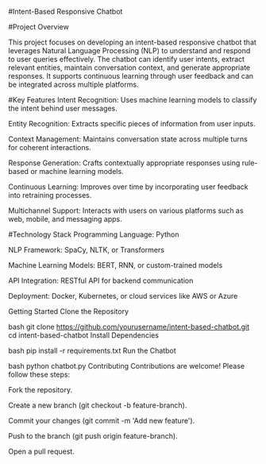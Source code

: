 #Intent-Based Responsive Chatbot

#Project Overview

This project focuses on developing an intent-based responsive chatbot that leverages Natural Language Processing (NLP) to understand and respond to user queries effectively. The chatbot can identify user intents, extract relevant entities, maintain conversation context, and generate appropriate responses. It supports continuous learning through user feedback and can be integrated across multiple platforms.

#Key Features
Intent Recognition: Uses machine learning models to classify the intent behind user messages.

Entity Recognition: Extracts specific pieces of information from user inputs.

Context Management: Maintains conversation state across multiple turns for coherent interactions.

Response Generation: Crafts contextually appropriate responses using rule-based or machine learning models.

Continuous Learning: Improves over time by incorporating user feedback into retraining processes.

Multichannel Support: Interacts with users on various platforms such as web, mobile, and messaging apps.

#Technology Stack
Programming Language: Python

NLP Framework: SpaCy, NLTK, or Transformers

Machine Learning Models: BERT, RNN, or custom-trained models

API Integration: RESTful API for backend communication

Deployment: Docker, Kubernetes, or cloud services like AWS or Azure

Getting Started
Clone the Repository

bash
git clone https://github.com/yourusername/intent-based-chatbot.git
cd intent-based-chatbot
Install Dependencies

bash
pip install -r requirements.txt
Run the Chatbot

bash
python chatbot.py
Contributing
Contributions are welcome! Please follow these steps:

Fork the repository.

Create a new branch (git checkout -b feature-branch).

Commit your changes (git commit -m 'Add new feature').

Push to the branch (git push origin feature-branch).

Open a pull request.
